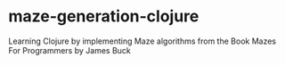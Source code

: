 # maze-generation-clojure
Learning Clojure by implementing Maze algorithms from the Book Mazes For Programmers by James Buck

